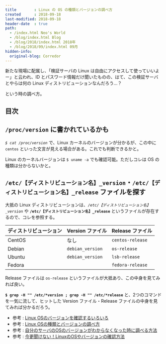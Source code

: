 ```yaml
---
title        : Linux の OS の種類とバージョンの調べ方
created      : 2018-09-18
last-modified: 2018-09-18
header-date  : true
path:
  - /index.html Neo's World
  - /blog/index.html Blog
  - /blog/2018/index.html 2018年
  - /blog/2018/09/index.html 09月
hidden-info:
  original-blog: Corredor
---
```


新たな現場に配属し、「検証サーバの Linux は自由にアクセスして使っていいよー」と云われ、ID とパスワード情報だけ聞いたものの、はて、この検証サーバとやらは何の Linux ディストリビューションなんだろう…？

という時の調べ方。

## 目次

## `/proc/version` に書かれているかも

*`$ cat /proc/version`* で、Linux カーネルのバージョンが分かるが、この中に `centos` といった文言が見える場合がある。これでも判断できるかと。

Linux のカーネルバージョンは `$ uname -a` でも確認可能。ただしコレは OS の種類は分からないかと。

## `/etc/【ディストリビューション名】_version`・`/etc/【ディストリビューション名】_release` ファイルを探す

大抵の Linux ディストリビューションは、*`/etc/【ディストリビューション名】_version`* や **`/etc/【ディストリビューション名】_release`** というファイルが存在するので、コレを参照する。

| ディストリビューション | Version ファイル | Release ファイル |
|------------------------|------------------|------------------|
| CentOS                 | なし             | `centos-release` |
| Debian                 | `debian_version` | `os-release`     |
| Ubuntu                 | `debian_version` | `lsb-release`    |
| Fedora                 |                  | `fedora-release` |

Release ファイルは `os-release` というファイルが大抵あり、この中身を見てみれば良い。

**`$ grep -H "" /etc/*version ; grep -H "" /etc/*release`** と、2つのコマンドを一気に流して、ヒットした Version ファイル・Release ファイルの中身を見てみれば分かるだろう。

- 参考 : [Linux OSのバージョンを確認するいろいろ](https://qiita.com/gorton/items/2236ef8b211f331f1130)
- 参考 : [Linux OSの種類とバージョンの調べ方](https://qiita.com/oo2kazuma/items/015274769744545dd081)
- 参考 : [自分のサーバのOSのバージョンがわからなくなった時に調べる方法](https://qiita.com/ritukiii/items/60a3ac4734fc52748cee)
- 参考 : [今更聞けない！LinuxのOSやバージョンの確認方法](https://eng-entrance.com/linux-os-version)
